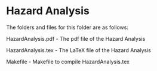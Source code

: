 # Hazard Analysis

The folders and files for this folder are as follows:

HazardAnalysis.pdf - The pdf file of the Hazard Analysis

HazardAnalysis.tex - The LaTeX file of the Hazard Analysis

Makefile - Makefile to compile HazardAnalysis.tex
